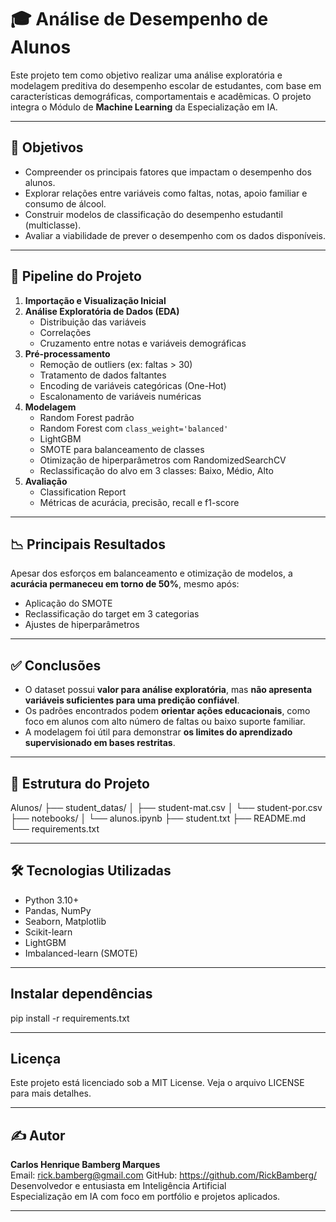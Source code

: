 
# 🎓 Análise de Desempenho de Alunos

Este projeto tem como objetivo realizar uma análise exploratória e modelagem preditiva do desempenho escolar de estudantes, com base em características demográficas, comportamentais e acadêmicas. O projeto integra o Módulo de **Machine Learning** da Especialização em IA.

---

## 📌 Objetivos

- Compreender os principais fatores que impactam o desempenho dos alunos.
- Explorar relações entre variáveis como faltas, notas, apoio familiar e consumo de álcool.
- Construir modelos de classificação do desempenho estudantil (multiclasse).
- Avaliar a viabilidade de prever o desempenho com os dados disponíveis.

---

## 🧭 Pipeline do Projeto

1. **Importação e Visualização Inicial**
2. **Análise Exploratória de Dados (EDA)**
   - Distribuição das variáveis
   - Correlações
   - Cruzamento entre notas e variáveis demográficas
3. **Pré-processamento**
   - Remoção de outliers (ex: faltas > 30)
   - Tratamento de dados faltantes
   - Encoding de variáveis categóricas (One-Hot)
   - Escalonamento de variáveis numéricas
4. **Modelagem**
   - Random Forest padrão
   - Random Forest com `class_weight='balanced'`
   - LightGBM
   - SMOTE para balanceamento de classes
   - Otimização de hiperparâmetros com RandomizedSearchCV
   - Reclassificação do alvo em 3 classes: Baixo, Médio, Alto
5. **Avaliação**
   - Classification Report
   - Métricas de acurácia, precisão, recall e f1-score

---

## 📉 Principais Resultados

Apesar dos esforços em balanceamento e otimização de modelos, a **acurácia permaneceu em torno de 50%**, mesmo após:

- Aplicação do SMOTE
- Reclassificação do target em 3 categorias
- Ajustes de hiperparâmetros

---

## ✅ Conclusões

- O dataset possui **valor para análise exploratória**, mas **não apresenta variáveis suficientes para uma predição confiável**.
- Os padrões encontrados podem **orientar ações educacionais**, como foco em alunos com alto número de faltas ou baixo suporte familiar.
- A modelagem foi útil para demonstrar **os limites do aprendizado supervisionado em bases restritas**.

---

## 📂 Estrutura do Projeto

Alunos/
├── student_datas/
│ ├── student-mat.csv
│ └── student-por.csv
├── notebooks/
│ └── alunos.ipynb
├── student.txt
├── README.md
└── requirements.txt


---

## 🛠️ Tecnologias Utilizadas

- Python 3.10+
- Pandas, NumPy
- Seaborn, Matplotlib
- Scikit-learn
- LightGBM
- Imbalanced-learn (SMOTE)

---

## Instalar dependências

pip install -r requirements.txt

---

## Licença
Este projeto está licenciado sob a MIT License.
Veja o arquivo LICENSE para mais detalhes.

---

## ✍️ Autor

**Carlos Henrique Bamberg Marques**  
Email: rick.bamberg@gmail.com
GitHub: https://github.com/RickBamberg/
Desenvolvedor e entusiasta em Inteligência Artificial  
Especialização em IA com foco em portfólio e projetos aplicados.

---

